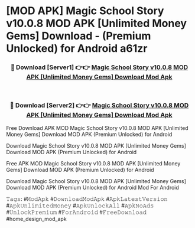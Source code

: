 # [MOD APK] Magic School Story v10.0.8 MOD APK [Unlimited Money Gems] Download - (Premium Unlocked) for Android a61zr



<div align="center">
<h3>🔴 Download [Server1] 👉👉 <a href="https://momento.my/?title=Magic_School_Story_v10.0.8_MOD_APK_[Unlimited_Money_Gems]_Download">Magic School Story v10.0.8 MOD APK [Unlimited Money Gems] Download Mod Apk</a></h3><br>

<h3>🔴 Download [Server2] 👉👉 <a href="https://momento.my/?title=Magic_School_Story_v10.0.8_MOD_APK_[Unlimited_Money_Gems]_Download">Magic School Story v10.0.8 MOD APK [Unlimited Money Gems] Download Mod Apk</a></h3>
</div>



Free Download APK MOD Magic School Story v10.0.8 MOD APK [Unlimited Money Gems] Download MOD APK (Premium Unlocked) for Android

Download Magic School Story v10.0.8 MOD APK [Unlimited Money Gems] Download MOD APK (Premium Unlocked) for Android

Free APK MOD Magic School Story v10.0.8 MOD APK [Unlimited Money Gems] Download MOD APK (Premium Unlocked) for Android

Download Magic School Story v10.0.8 MOD APK [Unlimited Money Gems] Download MOD APK (Premium Unlocked) for Android Mod For Android

𝚃𝚊𝚐𝚜: #𝙼𝚘𝚍𝙰𝚙𝚔 #𝙳𝚘𝚠𝚗𝚕𝚘𝚊𝚍𝙼𝚘𝚍𝙰𝚙𝚔 #𝙰𝚙𝚔𝙻𝚊𝚝𝚎𝚜𝚝𝚅𝚎𝚛𝚜𝚒𝚘𝚗 #𝙰𝚙𝚔𝚄𝚗𝚕𝚒𝚖𝚒𝚝𝚎𝚍𝙼𝚘𝚗𝚎𝚢 #𝙰𝚙𝚔𝚄𝚗𝚕𝚘𝚌𝚔𝙰𝚕𝚕 #𝙰𝚙𝚔𝙽𝚘𝙰𝚍𝚜 #𝚄𝚗𝚕𝚘𝚌𝚔𝙿𝚛𝚎𝚖𝚒𝚞𝚖 #𝙵𝚘𝚛𝙰𝚗𝚍𝚛𝚘𝚒𝚍 #𝙵𝚛𝚎𝚎𝙳𝚘𝚠𝚗𝚕𝚘𝚊𝚍 #home_design_mod_apk
